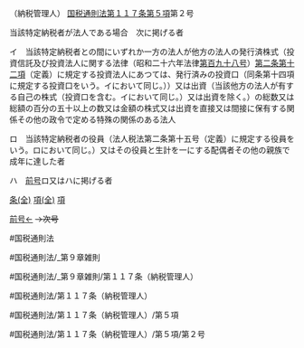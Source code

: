 （納税管理人）
[国税通則法第１１７条第５項](国税通則法＿＿＿＿＿第１１７条第５項)第２号

当該特定納税者が法人である場合　次に掲げる者

イ　当該特定納税者との間にいずれか一方の法人が他方の法人の発行済株式（投資信託及び投資法人に関する法律（昭和二十六年法律[第百九十八号](国税通則法＿＿＿＿＿第１１７条第５項第１９８号)）[第二条第十二項](国税通則法＿＿＿＿＿第２条第１２項)（定義）に規定する投資法人にあつては、発行済みの投資口（同条第十四項に規定する投資口をいう。イにおいて同じ。））又は出資（当該他方の法人が有する自己の株式（投資口を含む。イにおいて同じ。）又は出資を除く。）の総数又は総額の百分の五十以上の数又は金額の株式又は出資を直接又は間接に保有する関係その他の政令で定める特殊の関係のある法人

ロ　当該特定納税者の役員（法人税法第二条第十五号（定義）に規定する役員をいう。ロにおいて同じ。）又はその役員と生計を一にする配偶者その他の親族で成年に達した者

ハ　[前号](国税通則法＿＿＿＿＿第１１７条第５項第１号)ロ又はハに掲げる者

[条(全)](国税通則法＿＿＿＿＿第１１７条_.md)    [項(全)](国税通則法＿＿＿＿＿第１１７条第５項_.md)    [項](国税通則法＿＿＿＿＿第１１７条第５項.md)

[前号←](国税通則法＿＿＿＿＿第１１７条第５項第１号.md)  ~~→次号~~

#国税通則法

#国税通則法/_第９章雑則

#国税通則法/_第９章雑則/第１１７条（納税管理人）

#国税通則法/第１１７条（納税管理人）

#国税通則法/第１１７条（納税管理人）/第５項

#国税通則法/第１１７条（納税管理人）/第５項/第２号

